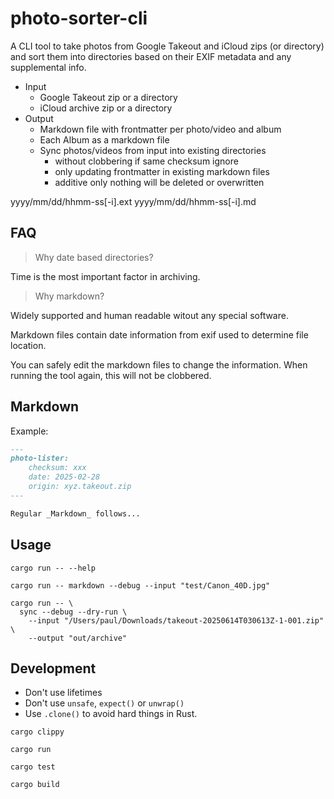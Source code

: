 # photo-sorter-cli

A CLI tool to take photos from Google Takeout and iCloud zips (or directory) and sort them into directories 
based on their EXIF metadata and any supplemental info.

- Input
  - Google Takeout zip or a directory
  - iCloud archive zip or a directory
- Output
  - Markdown file with frontmatter per photo/video and album
  - Each Album as a markdown file
  - Sync photos/videos from input into existing directories 
    - without clobbering if same checksum ignore
    - only updating frontmatter in existing markdown files
    - additive only nothing will be deleted or overwritten

yyyy/mm/dd/hhmm-ss[-i].ext
yyyy/mm/dd/hhmm-ss[-i].md

## FAQ

> Why date based directories?

Time is the most important factor in archiving.

> Why markdown?

Widely supported and human readable witout any special software.

Markdown files contain date information from exif used to determine file location.

You can safely edit the markdown files to change the information. 
When running the tool again, this will not be clobbered.


## Markdown

Example:

```markdown
---
photo-lister:
    checksum: xxx
    date: 2025-02-28
    origin: xyz.takeout.zip
---

Regular _Markdown_ follows...
```

## Usage

```shell
cargo run -- --help
```

```shell
cargo run -- markdown --debug --input "test/Canon_40D.jpg"
```

```shell
cargo run -- \
  sync --debug --dry-run \
    --input "/Users/paul/Downloads/takeout-20250614T030613Z-1-001.zip" \
    --output "out/archive"
```

## Development

- Don't use lifetimes
- Don't use `unsafe`, `expect()` or `unwrap()`
- Use `.clone()` to avoid hard things in Rust.

```shell
cargo clippy
```

```shell
cargo run
```

```shell
cargo test
```

```shell
cargo build
```

